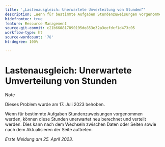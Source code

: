 ```yaml
---
title: '„Lastenausgleich: Unerwartete Umverteilung von Stunden“'
description: „Wenn für bestimmte Aufgaben Stundenzuweisungen vorgenommen werden, können diese Stunden unerwartet neu berechnet und verteilt werden. Dies kann nach dem Wechseln zwischen Daten oder Seiten sowie nach dem Aktualisieren der Seite auftreten.“
hidefromtoc: true
feature: Resource Management
source-git-commit: c21b660817890195de853e32a3eefdcf1d473c05
workflow-type: ht
source-wordcount: '78'
ht-degree: 100%

---
```



# Lastenausgleich: Unerwartete Umverteilung von Stunden

>[!NOTE]
>
>Dieses Problem wurde am 17. Juli 2023 behoben.

Wenn für bestimmte Aufgaben Stundenzuweisungen vorgenommen werden, können diese Stunden unerwartet neu berechnet und verteilt werden. Dies kann nach dem Wechseln zwischen Daten oder Seiten sowie nach dem Aktualisieren der Seite auftreten.

_Erste Meldung am 25. April 2023._

